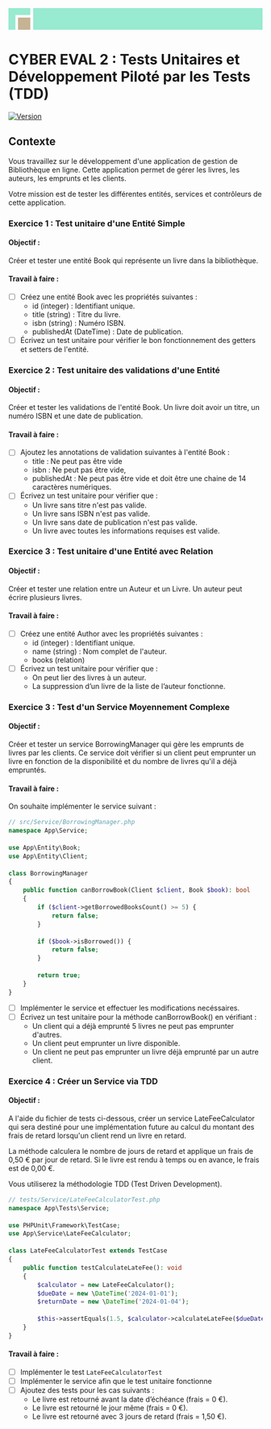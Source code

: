 ![separe](https://github.com/studoo-app/.github/blob/main/profile/studoo-banner-logo.png)
# CYBER EVAL 2 : Tests Unitaires et Développement Piloté par les Tests (TDD)
[![Version](https://img.shields.io/badge/Version-2024-blue)]()

## Contexte
Vous travaillez sur le développement d'une application de gestion de Bibliothèque en ligne. Cette application 
permet de gérer les livres, les auteurs, les emprunts et les clients. 

Votre mission est de tester les différentes entités, services et contrôleurs de cette application.

### Exercice 1 : Test unitaire d'une Entité Simple
#### Objectif :
Créer et tester une entité Book qui représente un livre dans la bibliothèque.

#### Travail à faire :

- [ ] Créez une entité Book avec les propriétés suivantes :
  - id (integer) : Identifiant unique.
  - title (string) : Titre du livre.
  - isbn (string) : Numéro ISBN.
  - publishedAt (DateTime) : Date de publication.
- [ ] Écrivez un test unitaire pour vérifier le bon fonctionnement des getters et setters de l'entité.

### Exercice 2 : Test unitaire des validations d'une Entité 

#### Objectif :
Créer et tester les validations de l'entité Book. Un livre doit avoir un titre, un numéro ISBN et une date de publication.

#### Travail à faire :

- [ ] Ajoutez les annotations de validation suivantes à l'entité Book :
  - title : Ne peut pas être vide
  - isbn : Ne peut pas être vide, 
  - publishedAt : Ne peut pas être vide et doit être une chaine de 14 caractères numériques.
- [ ] Écrivez un test unitaire pour vérifier que :
  - Un livre sans titre n'est pas valide.
  - Un livre sans ISBN n'est pas valide.
  - Un livre sans date de publication n'est pas valide.
  - Un livre avec toutes les informations requises est valide.

### Exercice 3 : Test unitaire d'une Entité avec Relation
#### Objectif :
Créer et tester une relation entre un Auteur et un Livre. Un auteur peut écrire plusieurs livres.

#### Travail à faire :

- [ ] Créez une entité Author avec les propriétés suivantes :
  - id (integer) : Identifiant unique.
  - name (string) : Nom complet de l'auteur.
  - books (relation)
- [ ] Écrivez un test unitaire pour vérifier que :
  - On peut lier des livres à un auteur.
  - La suppression d’un livre de la liste de l’auteur fonctionne.

### Exercice 3 : Test d'un Service Moyennement Complexe
#### Objectif :
Créer et tester un service BorrowingManager qui gère les emprunts de livres par les clients.
Ce service doit vérifier si un client peut emprunter un livre en fonction de la disponibilité et du nombre de livres qu'il a déjà empruntés.

#### Travail à faire :

On souhaite implémenter le service suivant :
```php
// src/Service/BorrowingManager.php
namespace App\Service;

use App\Entity\Book;
use App\Entity\Client;

class BorrowingManager
{
    public function canBorrowBook(Client $client, Book $book): bool
    {
        if ($client->getBorrowedBooksCount() >= 5) {
            return false;
        }

        if ($book->isBorrowed()) {
            return false;
        }

        return true;
    }
}

```

- [ ] Implémenter le service et effectuer les modifications necéssaires.
- [ ] Écrivez un test unitaire pour la méthode canBorrowBook() en vérifiant :
  - Un client qui a déjà emprunté 5 livres ne peut pas emprunter d'autres.
  - Un client peut emprunter un livre disponible.
  - Un client ne peut pas emprunter un livre déjà emprunté par un autre client.

### Exercice 4 : Créer un Service via TDD 
#### Objectif :
A l'aide du fichier de tests ci-dessous, créer un service LateFeeCalculator qui sera destiné pour une implémentation future
au calcul du montant des frais de retard lorsqu'un client rend un livre en retard.

La méthode calculera le nombre de jours de retard et applique un frais de 0,50 € par jour de retard.
Si le livre est rendu à temps ou en avance, le frais est de 0,00 €.

Vous utiliserez la méthodologie TDD (Test Driven Development).

```php
// tests/Service/LateFeeCalculatorTest.php
namespace App\Tests\Service;

use PHPUnit\Framework\TestCase;
use App\Service\LateFeeCalculator;

class LateFeeCalculatorTest extends TestCase
{
    public function testCalculateLateFee(): void
    {
        $calculator = new LateFeeCalculator();
        $dueDate = new \DateTime('2024-01-01');
        $returnDate = new \DateTime('2024-01-04');

        $this->assertEquals(1.5, $calculator->calculateLateFee($dueDate, $returnDate));
    }
}

```

#### Travail à faire :

- [ ] Implémenter le test `LateFeeCalculatorTest`
- [ ] Implémenter le service afin que le test unitaire fonctionne
- [ ] Ajoutez des tests pour les cas suivants :
  - Le livre est retourné avant la date d’échéance (frais = 0 €).
  - Le livre est retourné le jour même (frais = 0 €).
  - Le livre est retourné avec 3 jours de retard (frais = 1,50 €).


